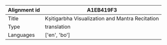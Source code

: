 |Alignment id | A1EB419F3
| --- | --- 
|Title | Kṣitigarbha Visualization and Mantra Recitation 
|Type | translation
|Languages | ['en', 'bo']
